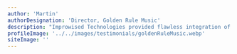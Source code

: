 ```yaml
---
author: 'Martin'
authorDesignation: 'Director, Golden Rule Music'
description: "Improwised Technologies provided flawless integration of requested features and work, meeting the client's expectations. The team promptly resolved any technical issues, proved to be easy to work with, and maintained quick and focused communication with the client through various virtual channels."
profileImage: '../../images/testimonials/goldenRuleMusic.webp'
siteImage: ''
---
```

